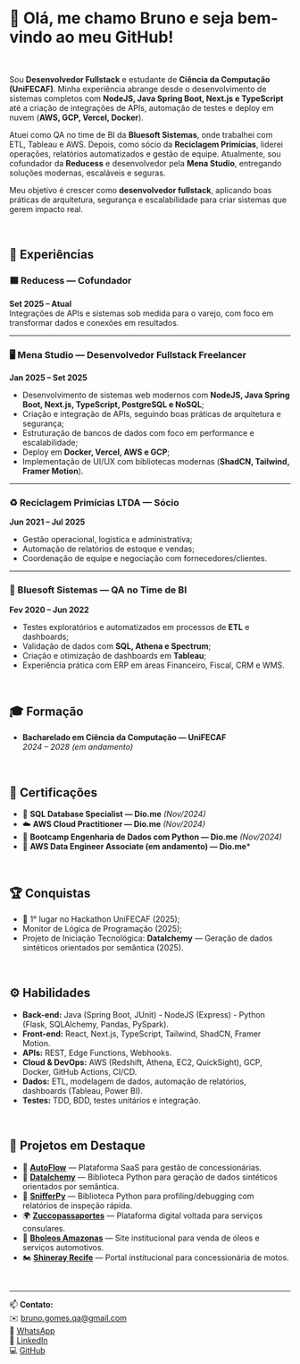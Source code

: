 # 👋 Olá, me chamo Bruno e seja bem-vindo ao meu GitHub!

<br>

Sou **Desenvolvedor Fullstack** e estudante de **Ciência da Computação (UniFECAF)**. Minha experiência abrange desde o desenvolvimento de sistemas completos com **NodeJS, Java Spring Boot, Next.js e TypeScript** até a criação de integrações de APIs, automação de testes e deploy em nuvem (**AWS, GCP, Vercel, Docker**).  

Atuei como QA no time de BI da **Bluesoft Sistemas**, onde trabalhei com ETL, Tableau e AWS. Depois, como sócio da **Reciclagem Primícias**, liderei operações, relatórios automatizados e gestão de equipe. Atualmente, sou cofundador da **Reducess** e desenvolvedor pela **Mena Studio**, entregando soluções modernas, escaláveis e seguras.

Meu objetivo é crescer como **desenvolvedor fullstack**, aplicando boas práticas de arquitetura, segurança e escalabilidade para criar sistemas que gerem impacto real.

<br>

## 💼 Experiências

### 🟦 Reducess — Cofundador  
**Set 2025 – Atual**  
Integrações de APIs e sistemas sob medida para o varejo, com foco em transformar dados e conexões em resultados.

---

### 🖥️ Mena Studio — Desenvolvedor Fullstack Freelancer  
**Jan 2025 – Set 2025**  
- Desenvolvimento de sistemas web modernos com **NodeJS, Java Spring Boot, Next.js, TypeScript, PostgreSQL e NoSQL**;  
- Criação e integração de APIs, seguindo boas práticas de arquitetura e segurança;  
- Estruturação de bancos de dados com foco em performance e escalabilidade;  
- Deploy em **Docker, Vercel, AWS e GCP**;  
- Implementação de UI/UX com bibliotecas modernas (**ShadCN, Tailwind, Framer Motion**).  

---

### ♻️ Reciclagem Primícias LTDA — Sócio  
**Jun 2021 – Jul 2025**  
- Gestão operacional, logística e administrativa;  
- Automação de relatórios de estoque e vendas;  
- Coordenação de equipe e negociação com fornecedores/clientes.  

---

### 💙 Bluesoft Sistemas — QA no Time de BI  
**Fev 2020 – Jun 2022**  
- Testes exploratórios e automatizados em processos de **ETL** e dashboards;  
- Validação de dados com **SQL, Athena e Spectrum**;  
- Criação e otimização de dashboards em **Tableau**;  
- Experiência prática com ERP em áreas Financeiro, Fiscal, CRM e WMS.  

<br>

## 🎓 Formação

- **Bacharelado em Ciência da Computação — UniFECAF**  
  *2024 – 2028 (em andamento)*  

<br>

## 📜 Certificações

- 💾 **SQL Database Specialist — Dio.me** *(Nov/2024)*  
- ☁️ **AWS Cloud Practitioner — Dio.me** *(Nov/2024)*  
- 🐍 **Bootcamp Engenharia de Dados com Python — Dio.me** *(Nov/2024)*  
- 🎯 **AWS Data Engineer Associate (em andamento) — Dio.me***  

<br>

## 🏆 Conquistas

- 🥇 1° lugar no Hackathon UniFECAF (2025);  
- Monitor de Lógica de Programação (2025);  
- Projeto de Iniciação Tecnológica: **Datalchemy** — Geração de dados sintéticos orientados por semântica (2025).  

<br>

## ⚙️ Habilidades

- **Back-end:** Java (Spring Boot, JUnit) - NodeJS (Express) - Python (Flask, SQLAlchemy, Pandas, PySpark).  
- **Front-end:** React, Next.js, TypeScript, Tailwind, ShadCN, Framer Motion.  
- **APIs:** REST, Edge Functions, Webhooks.  
- **Cloud & DevOps:** AWS (Redshift, Athena, EC2, QuickSight), GCP, Docker, GitHub Actions, CI/CD.  
- **Dados:** ETL, modelagem de dados, automação de relatórios, dashboards (Tableau, Power BI).  
- **Testes:** TDD, BDD, testes unitários e integração.  

<br>

## 🚀 Projetos em Destaque

- 🚗 [**AutoFlow**](https://autoflowbrasil.com) — Plataforma SaaS para gestão de concessionárias.  
- 🔬 [**Datalchemy**](https://github.com/Bruno-Gomes-QA/datalchemy) — Biblioteca Python para geração de dados sintéticos orientados por semântica.  
- 🐍 [**SnifferPy**](https://github.com/Bruno-Gomes-QA/SnifferPy) — Biblioteca Python para profiling/debugging com relatórios de inspeção rápida.  
- 🌍 [**Zuccopassaportes**](https://www.zuccopassaportes.com) — Plataforma digital voltada para serviços consulares.  
- 🌱 [**Bholeos Amazonas**](https://www.bholeosamazonas.com.br) — Site institucional para venda de óleos e serviços automotivos.  
- 🏍️ [**Shineray Recife**](https://www.shinerayrecife.com.br) — Portal institucional para concessionária de motos.  

<br>

---

📫 **Contato:**  
✉️ [bruno.gomes.qa@gmail.com](mailto:bruno.gomes.qa@gmail.com)  
📱 [WhatsApp](https://wa.me/5511947229703)  
🔗 [LinkedIn](https://www.linkedin.com/in/bruno-menezes-qa)  
💻 [GitHub](https://github.com/Bruno-Gomes-QA)  
